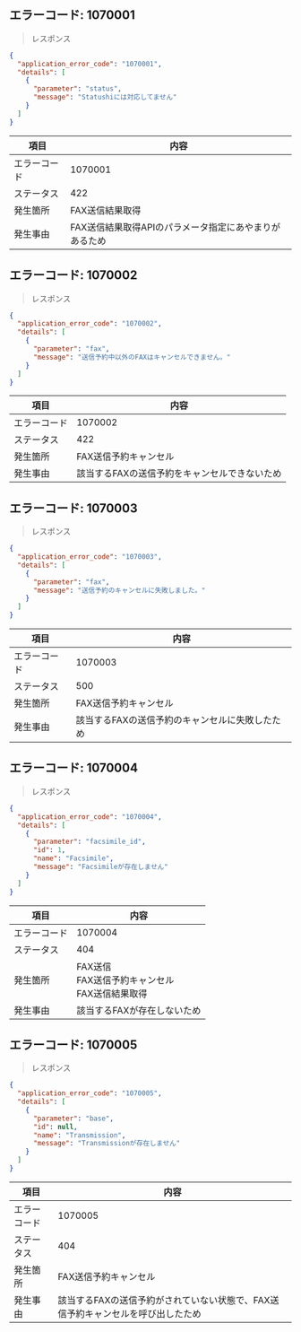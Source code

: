 ## エラーコード: 1070001

> レスポンス

```json
{
  "application_error_code": "1070001",
  "details": [
    {
      "parameter": "status",
      "message": "Statushiには対応してません"
    }
  ]
}
```

| 項目|内容|
--- | ---
エラーコード|1070001
ステータス|422
発生箇所|FAX送信結果取得
発生事由|FAX送信結果取得APIのパラメータ指定にあやまりがあるため

## エラーコード: 1070002

> レスポンス

```json
{
  "application_error_code": "1070002",
  "details": [
    {
      "parameter": "fax",
      "message": "送信予約中以外のFAXはキャンセルできません。"
    }
  ]
}
```

| 項目|内容|
--- | ---
エラーコード|1070002
ステータス|422
発生箇所|FAX送信予約キャンセル
発生事由|該当するFAXの送信予約をキャンセルできないため

## エラーコード: 1070003

> レスポンス

```json
{
  "application_error_code": "1070003",
  "details": [
    {
      "parameter": "fax",
      "message": "送信予約のキャンセルに失敗しました。"
    }
  ]
}
```

| 項目|内容|
--- | ---
エラーコード|1070003
ステータス|500
発生箇所|FAX送信予約キャンセル
発生事由|該当するFAXの送信予約のキャンセルに失敗したため

## エラーコード: 1070004

> レスポンス

```json
{
  "application_error_code": "1070004",
  "details": [
    {
      "parameter": "facsimile_id",
      "id": 1,
      "name": "Facsimile",
      "message": "Facsimileが存在しません"
    }
  ]
}
```

| 項目|内容|
--- | ---
エラーコード|1070004
ステータス|404
発生箇所|FAX送信<br />FAX送信予約キャンセル<br />FAX送信結果取得
発生事由|該当するFAXが存在しないため

## エラーコード: 1070005

> レスポンス

```json
{
  "application_error_code": "1070005",
  "details": [
    {
      "parameter": "base",
      "id": null,
      "name": "Transmission",
      "message": "Transmissionが存在しません"
    }
  ]
}
```

| 項目|内容|
--- | ---
エラーコード|1070005
ステータス|404
発生箇所|FAX送信予約キャンセル
発生事由|該当するFAXの送信予約がされていない状態で、FAX送信予約キャンセルを呼び出したため
